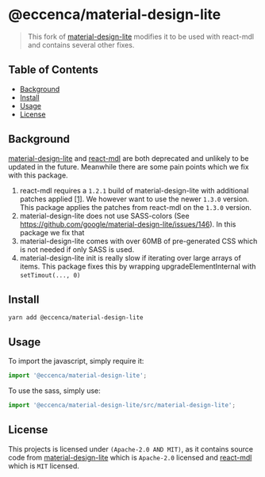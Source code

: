 # @eccenca/material-design-lite

> This fork of [material-design-lite] modifies it to be used with react-mdl and contains several other fixes.

## Table of Contents

- [Background](#background)
- [Install](#install)
- [Usage](#usage)
- [License](#license)

## Background

[material-design-lite] and [react-mdl] are both deprecated and unlikely to be updated in the future. Meanwhile there are some pain points which we fix with this package.

1. react-mdl requires a `1.2.1` build of material-design-lite with additional patches applied [\[1\]][1]. We however want to use the newer `1.3.0` version. This package applies the patches from react-mdl on the `1.3.0` version.
2. material-design-lite does not use SASS-colors (See https://github.com/google/material-design-lite/issues/146). In this package we fix that
3. material-design-lite comes with over 60MB of pre-generated CSS which is not needed if only SASS is used.
4. material-design-lite init is really slow if iterating over large arrays of items. This package fixes this by wrapping upgradeElementInternal with `setTimout(..., 0)`

## Install

```
yarn add @eccenca/material-design-lite
```

## Usage

To import the javascript, simply require it:

```js
import '@eccenca/material-design-lite';
```

To use the sass, simply use:

```js
import '@eccenca/material-design-lite/src/material-design-lite';
```

## License

This projects is licensed under `(Apache-2.0 AND MIT)`, as it contains source code from [material-design-lite] which is `Apache-2.0` licensed and [react-mdl] which is `MIT` licensed.

[material-design-lite]: https://github.com/google/material-design-lite
[react-mdl]: https://github.com/react-mdl/react-mdl
[1]: https://github.com/react-mdl/react-mdl/tree/v1.10.3#requirements
